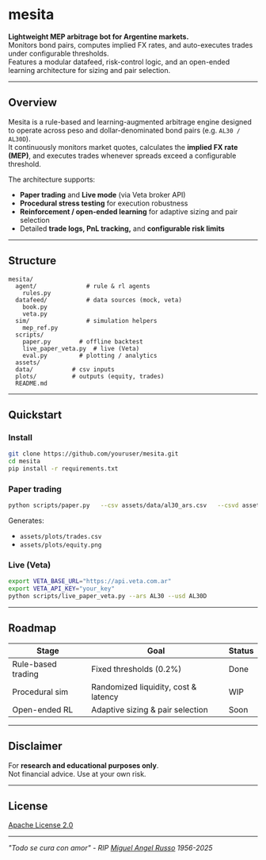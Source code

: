 # mesita

**Lightweight MEP arbitrage bot for Argentine markets.**  
Monitors bond pairs, computes implied FX rates, and auto-executes trades under configurable thresholds.  
Features a modular datafeed, risk-control logic, and an open-ended learning architecture for sizing and pair selection.

---

## Overview

Mesita is a rule-based and learning-augmented arbitrage engine designed to operate across peso and dollar-denominated bond pairs (e.g. `AL30 / AL30D`).  
It continuously monitors market quotes, calculates the **implied FX rate (MEP)**, and executes trades whenever spreads exceed a configurable threshold.  

The architecture supports:
- **Paper trading** and **Live mode** (via Veta broker API)
- **Procedural stress testing** for execution robustness
- **Reinforcement / open-ended learning** for adaptive sizing and pair selection
- Detailed **trade logs, PnL tracking,** and **configurable risk limits**

---

## Structure

```
mesita/
  agent/              # rule & rl agents
    rules.py
  datafeed/           # data sources (mock, veta)
    book.py
    veta.py
  sim/                # simulation helpers
    mep_ref.py
  scripts/
    paper.py        # offline backtest
    live_paper_veta.py  # live (Veta)
    eval.py         # plotting / analytics
  assets/
  data/           # csv inputs
  plots/          # outputs (equity, trades)
  README.md
```

---

## Quickstart

### Install
```bash
git clone https://github.com/youruser/mesita.git
cd mesita
pip install -r requirements.txt
```

### Paper trading
```bash
python scripts/paper.py   --csv assets/data/al30_ars.csv   --csvd assets/data/al30_usd.csv
```
Generates:
- `assets/plots/trades.csv`
- `assets/plots/equity.png`

### Live (Veta)
```bash
export VETA_BASE_URL="https://api.veta.com.ar"
export VETA_API_KEY="your_key"
python scripts/live_paper_veta.py --ars AL30 --usd AL30D
```

---

## Roadmap

| Stage | Goal | Status |
|-------|------|---------|
| Rule-based trading | Fixed thresholds (0.2%) | Done |
| Procedural sim | Randomized liquidity, cost & latency | WIP |
| Open-ended RL | Adaptive sizing & pair selection | Soon |

---

## Disclaimer

For **research and educational purposes only**.  
Not financial advice. Use at your own risk.

---

## License

[Apache License 2.0](LICENSE)

---

*"Todo se cura con amor" - RIP [Miguel Angel Russo](https://en.wikipedia.org/wiki/Miguel_%C3%81ngel_Russo) 1956-2025*
